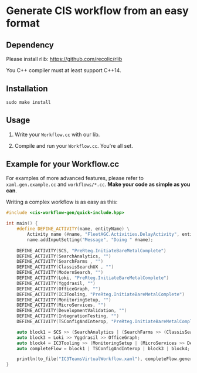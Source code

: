 # Generate CIS workflow from an easy format

## Dependency

Please install rlib: https://github.com/recolic/rlib

You C++ compiler must at least support C++14. 

## Installation

```
sudo make install
```

## Usage

1. Write your `Workflow.cc` with our lib.

2. Compile and run your `Workflow.cc`. You're all set. 

## Example for your Workflow.cc

For examples of more advanced features, please refer to `xaml.gen.example.cc` and `workflows/*.cc`. **Make your code as simple as you can**.

Writing a complex workflow is as easy as this:

```c++
#include <cis-workflow-gen/quick-include.hpp>

int main() {
    #define DEFINE_ACTIVITY(name, entityName) \
        Activity name (#name, "FleetAGC.Activities.DelayActivity", entityName); \
        name.addInputSetting("Message", "Doing " #name);
    
    DEFINE_ACTIVITY(SCS, "PreRteg.InitiateBareMetalComplete")
    DEFINE_ACTIVITY(SearchAnalytics, "")
    DEFINE_ACTIVITY(SearchFarms , "")
    DEFINE_ACTIVITY(ClassisSearchUX , "")
    DEFINE_ACTIVITY(ModernSearch, "")
    DEFINE_ACTIVITY(Loki, "PreRteg.InitiateBareMetalComplete")
    DEFINE_ACTIVITY(Yggdrasil, "")
    DEFINE_ACTIVITY(OfficeGraph, "")
    DEFINE_ACTIVITY(IC3Tooling, "PreRteg.InitiateBareMetalComplete")
    DEFINE_ACTIVITY(MonitoringSetup, "")
    DEFINE_ACTIVITY(MicroServices, "")
    DEFINE_ACTIVITY(DevelopmentValidation, "")
    DEFINE_ACTIVITY(IntegrationTesting, "")
    DEFINE_ACTIVITY(TSConfigAndInterop, "PreRteg.InitiateBareMetalComplete")

    auto block1 = SCS >> (SearchAnalytics | (SearchFarms >> (ClassisSearchUX | ModernSearch)));
    auto block3 = Loki >> Yggdrasil >> OfficeGraph;
    auto block4 = IC3Tooling >> (MonitoringSetup | (MicroServices >> DevelopmentValidation >> IntegrationTesting));
    auto completeFlow = block1 | TSConfigAndInterop | block3 | block4;

    println(to_file("IC3TeamsVirtualWorkflow.xaml"), completeFlow.generateXaml("FleetAGC.Workflows.IC3TeamsVirtualWorkflow"));
}
```

